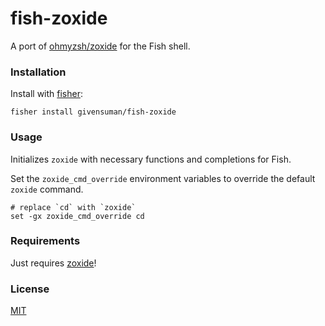 # fish-zoxide

A port of [ohmyzsh/zoxide](https://github.com/ohmyzsh/ohmyzsh/tree/master/plugins/zoxide) for the Fish shell.

### Installation

Install with [fisher](https://github.com/jorgebucaran/fisher):

```shell
fisher install givensuman/fish-zoxide
```

### Usage

Initializes `zoxide` with necessary functions and completions for Fish.

Set the `zoxide_cmd_override` environment variables to override the default `zoxide` command.

```shell
# replace `cd` with `zoxide`
set -gx zoxide_cmd_override cd
```

### Requirements

Just requires [zoxide](https://github.com/ajeetdsouza/zoxide)!

### License

[MIT](../LICENSE)
